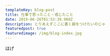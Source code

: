 ```yaml
---
templateKey: blog-post
title: 仕事で思ったこと・感じたこと
date: 2019-06-26T01:53:39.960Z
description: とりあえずここに書く癖をつけたいのじゃ
featuredpost: true
featuredimage: /img/blog-index.jpg
---
```

ほげ
